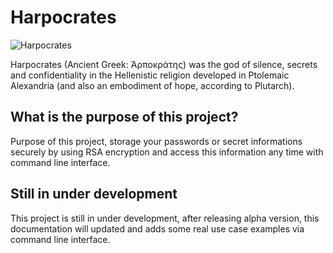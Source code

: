 # Harpocrates

![Harpocrates](https://raw.githubusercontent.com/blueskan/haprocrates/master/resource/harpocrates.jpg)

Harpocrates (Ancient Greek: Ἁρποκράτης) was the god of silence, secrets and confidentiality in the Hellenistic religion developed in Ptolemaic Alexandria (and also an embodiment of hope, according to Plutarch).

## What is the purpose of this project?

Purpose of this project, storage your passwords or secret informations securely by using RSA encryption and access this information any time with command line interface. 

## Still in under development

This project is still in under development, after releasing alpha version, this documentation will updated and adds some real use case examples via command line interface.